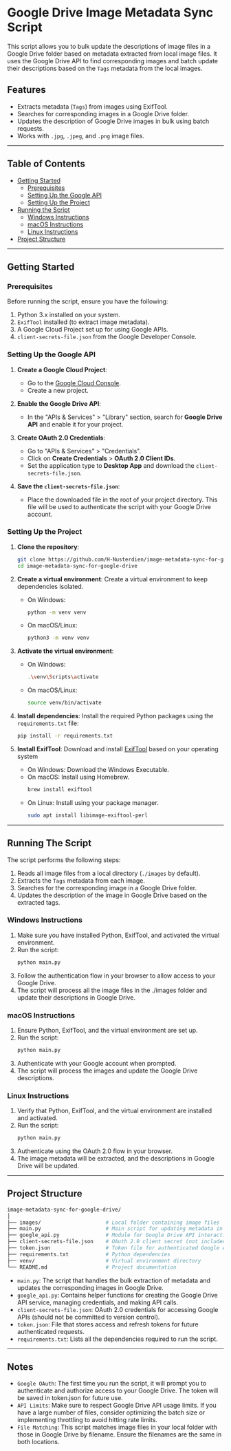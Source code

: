 # Google Drive Image Metadata Sync Script

This script allows you to bulk update the descriptions of image files in a Google Drive folder based on metadata extracted from local image files. It uses the Google Drive API to find corresponding images and batch update their descriptions based on the `Tags` metadata from the local images.

## Features

- Extracts metadata (`Tags`) from images using ExifTool.
- Searches for corresponding images in a Google Drive folder.
- Updates the description of Google Drive images in bulk using batch requests.
- Works with `.jpg`, `.jpeg`, and `.png` image files.

---

## Table of Contents

- [Getting Started](#getting-started)
  - [Prerequisites](#prerequisites)
  - [Setting Up the Google API](#setting-up-the-google-api)
  - [Setting Up the Project](#setting-up-the-project)
- [Running the Script](#running-the-script)
  - [Windows Instructions](#windows-instructions)
  - [macOS Instructions](#macos-instructions)
  - [Linux Instructions](#linux-instructions)
- [Project Structure](#project-structure)

---

## Getting Started

### Prerequisites

Before running the script, ensure you have the following:

1. Python 3.x installed on your system.
2. `ExifTool` installed (to extract image metadata).
3. A Google Cloud Project set up for using Google APIs.
4. `client-secrets-file.json` from the Google Developer Console.

### Setting Up the Google API

1. **Create a Google Cloud Project**:
   - Go to the [Google Cloud Console](https://console.cloud.google.com/).
   - Create a new project.
   
2. **Enable the Google Drive API**:
   - In the "APIs & Services" > "Library" section, search for **Google Drive API** and enable it for your project.

3. **Create OAuth 2.0 Credentials**:
   - Go to "APIs & Services" > "Credentials".
   - Click on **Create Credentials** > **OAuth 2.0 Client IDs**.
   - Set the application type to **Desktop App** and download the `client-secrets-file.json`.

4. **Save the `client-secrets-file.json`**:
   - Place the downloaded file in the root of your project directory. This file will be used to authenticate the script with your Google Drive account.

### Setting Up the Project

1. **Clone the repository**:
   ```bash
   git clone https://github.com/H-Nusterdien/image-metadata-sync-for-google-drive.git
   cd image-metadata-sync-for-google-drive
   ```

2. **Create a virtual environment**: Create a virtual environment to keep dependencies isolated.
   - On Windows:
     ```bash
     python -m venv venv
     ```
   - On macOS/Linux:
     ```bash
     python3 -m venv venv
     ```

3. **Activate the virtual environment**:
   - On Windows:
     ```bash
     .\venv\Scripts\activate
     ```
   - On macOS/Linux:
     ```bash
     source venv/bin/activate
     ```

4. **Install dependencies**: Install the required Python packages using the `requirements.txt` file:
   ```bash
   pip install -r requirements.txt
   ```

5. **Install ExifTool**: Download and install [ExifTool](https://exiftool.org/) based on your operating system
   - On Windows: Download the Windows Executable.
   - On macOS: Install using Homebrew.
     ```bash
     brew install exiftool
     ```
   - On Linux: Install using your package manager.
     ```bash
     sudo apt install libimage-exiftool-perl
     ```
---

## Running The Script

The script performs the following steps:

1. Reads all image files from a local directory (`./images` by default).
2. Extracts the `Tags` metadata from each image.
3. Searches for the corresponding image in a Google Drive folder.
4. Updates the description of the image in Google Drive based on the extracted tags.

### Windows Instructions

1. Make sure you have installed Python, ExifTool, and activated the virtual environment.
2. Run the script:
   ```bash
   python main.py
   ```
3. Follow the authentication flow in your browser to allow access to your Google Drive.
4. The script will process all the image files in the ./images folder and update their descriptions in Google Drive.

### macOS Instructions

1. Ensure Python, ExifTool, and the virtual environment are set up.
2. Run the script:
   ```bash
   python main.py
   ```
3. Authenticate with your Google account when prompted.
4. The script will process the images and update the Google Drive descriptions.

### Linux Instructions

1. Verify that Python, ExifTool, and the virtual environment are installed and activated.
2. Run the script:
   ```bash
   python main.py
   ```
3. Authenticate using the OAuth 2.0 flow in your browser.
4. The image metadata will be extracted, and the descriptions in Google Drive will be updated.

---

## Project Structure

```bash
image-metadata-sync-for-google-drive/
│
├── images/                     # Local folder containing image files
├── main.py                     # Main script for updating metadata in Google Drive
├── google_api.py               # Module for Google Drive API interactions
├── client-secrets-file.json    # OAuth 2.0 client secret (not included in repo)
├── token.json                  # Token file for authenticated Google API access
├── requirements.txt            # Python dependencies
├── venv/                       # Virtual environment directory
└── README.md                   # Project documentation
```

- `main.py`: The script that handles the bulk extraction of metadata and updates the corresponding images in Google Drive.
- `google_api.py`: Contains helper functions for creating the Google Drive API service, managing credentials, and making API calls.
- `client-secrets-file.json`: OAuth 2.0 credentials for accessing Google APIs (should not be committed to version control).
- `token.json`: File that stores access and refresh tokens for future authenticated requests.
- `requirements.txt`: Lists all the dependencies required to run the script.

---

## Notes

- `Google OAuth`: The first time you run the script, it will prompt you to authenticate and authorize access to your Google Drive. The token will be saved in token.json for future use.
- `API Limits`: Make sure to respect Google Drive API usage limits. If you have a large number of files, consider optimizing the batch size or implementing throttling to avoid hitting rate limits.
- `File Matching`: This script matches image files in your local folder with those in Google Drive by filename. Ensure the filenames are the same in both locations.
